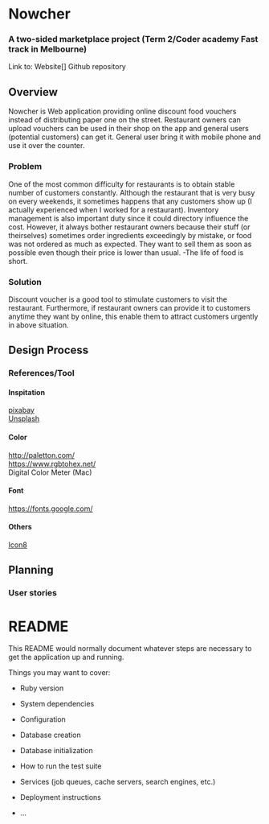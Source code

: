 # Nowcher
### A two-sided marketplace project (Term 2/Coder academy Fast track in Melbourne)

Link to:
Website[]
Github repository

## Overview
Nowcher is Web application providing online discount food vouchers instead of distributing paper one on the street. Restaurant owners can upload vouchers can be used in their shop on the app and general users (potential customers) can get it. General user bring it with mobile phone and use it over the counter. 

### Problem
One of the most common difficulty for restaurants is to obtain stable number of customers constantly. Although the restaurant that is very busy on every weekends, it sometimes happens that any customers show up (I actually experienced when I worked for a restaurant). Inventory management is also important duty since it could directory influence the cost. However, it always bother restaurant owners because their stuff (or theirselves) sometimes order ingredients exceedingly by mistake, or food was not ordered as much as expected. They want to sell them as soon as possible even though their price is lower than usual. -The life of food is short.

### Solution
Discount voucher is a good tool to stimulate customers to visit the restaurant. Furthermore, if restaurant owners can provide it to customers anytime they want by  online, this enable them to attract customers urgently in above situation. 

## Design Process
### References/Tool
#### Inspitation
[pixabay](https://pixabay.com/) <br/>
[Unsplash](https://unsplash.com/)

#### Color
http://paletton.com/ <br/>
https://www.rgbtohex.net/ <br/>
Digital Color Meter (Mac)

#### Font
https://fonts.google.com/

#### Others
[Icon8](https://icons8.com/)



## Planning

### User stories

# README

This README would normally document whatever steps are necessary to get the
application up and running.

Things you may want to cover:

* Ruby version

* System dependencies

* Configuration

* Database creation

* Database initialization

* How to run the test suite

* Services (job queues, cache servers, search engines, etc.)

* Deployment instructions

* ...

